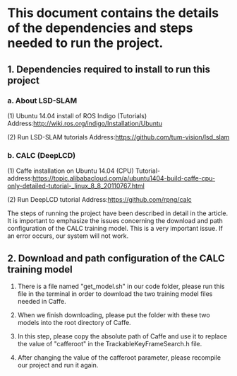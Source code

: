 # This document contains the details of the dependencies and steps needed to run the project.

## 1. Dependencies required to install to run this project
### a. About LSD-SLAM

(1) Ubuntu 14.04 install of ROS Indigo (Tutorials)
Address:http://wiki.ros.org/indigo/Installation/Ubuntu

(2) Run LSD-SLAM tutorials
Address:https://github.com/tum-vision/lsd_slam

### b. CALC (DeepLCD)

(1) Caffe installation on Ubuntu 14.04 (CPU) 
Tutorial-address:https://topic.alibabacloud.com/a/ubuntu1404-build-caffe-cpu-only-detailed-tutorial-_linux_8_8_20110767.html

(2) Run DeepLCD tutorial
Address:https://github.com/rpng/calc

The steps of running the project have been described in detail in the article. 
It is important to emphasize the issues concerning the download and path configuration of the CALC training model.
This is a very important issue. If an error occurs, our system will not work.

## 2. Download and path configuration of the CALC training model

1. There is a file named "get_model.sh" in our code folder, please run this file in the terminal in order to download the two training model files needed in Caffe.

2. When we finish downloading, please put the folder with these two models into the root directory of Caffe.

3. In this step, please copy the absolute path of Caffe and use it to replace the value of "cafferoot" in the TrackableKeyFrameSearch.h file.

4. After changing the value of the cafferoot parameter, please recompile our project and run it again.
